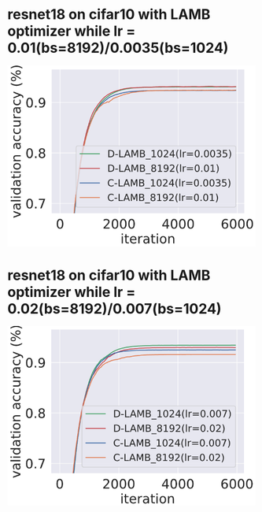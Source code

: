 # resnet18 on cifar10 with LAMB optimizer while lr = 0.01(bs=8192)/0.0035(bs=1024)
![resnet18 on cifar10 with LAMB optimizer while lr = 0.01(bs=8192)/0.0035(bs=1024)](resnet18_oncifar10_withlamb001.png)

# resnet18 on cifar10 with LAMB optimizer while lr = 0.02(bs=8192)/0.007(bs=1024)
![resnet18 on cifar10 with LAMB optimizer while lr = 0.02(bs=8192)/0.007(bs=1024)](resnet18_oncifar10_withlamb002.png)
